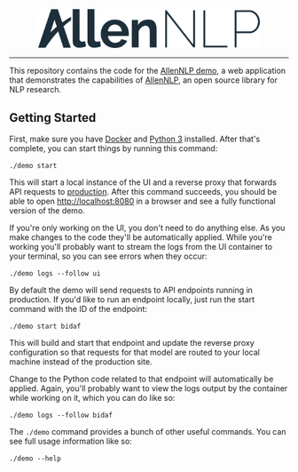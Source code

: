 <div align="center">
    <img src="https://raw.githubusercontent.com/allenai/allennlp/main/docs/img/allennlp-logo-dark.png" width="400"/>
    <hr/>
</div>

This repository contains the code for the [AllenNLP demo](https://demo.allennlp.org), a web 
application that demonstrates the capabilities of [AllenNLP](https://github.com/allenai/allennlp),
an open source library for NLP research.

## Getting Started

First, make sure you have [Docker](https://www.docker.com/) and [Python 3](https://www.python.org/) 
installed. After that's complete, you can start things by running this command:

```
./demo start
```

This will start a local instance of the UI and a reverse proxy that forwards API requests
to [production](https://demo.allennlp.org). After this command succeeds, you should be able to
open [http://localhost:8080](http://localhost:8080) in a browser and see a fully functional 
version of the demo.

If you're only working on the UI, you don't need to do anything else. As you make changes
to the code they'll be automatically applied. While you're working you'll probably want to
stream the logs from the UI container to your terminal, so you can see errors when they
occur:

```
./demo logs --follow ui
```

By default the demo will send requests to API endpoints running in production. If you'd like to 
run an endpoint locally, just run the start command with the ID of the endpoint:

```
./demo start bidaf
```

This will build and start that endpoint and update the reverse proxy configuration so that
requests for that model are routed to your local machine instead of the production site. 

Change to the Python code related to that endpoint will automatically be applied. Again, you'll 
probably want to view the logs output by the container while working on it, which you can do like 
so:

```
./demo logs --follow bidaf
```

The `./demo` command provides a bunch of other useful commands. You can see full usage information
like so:

```
./demo --help
```


